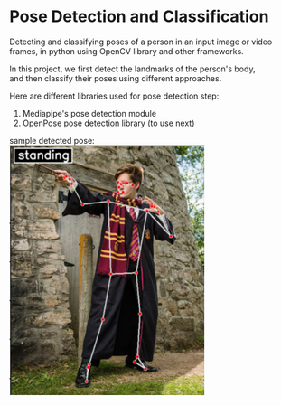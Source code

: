 # Pose Detection and Classification
Detecting and classifying poses of a person in an input image or video frames,
in python using OpenCV library and other frameworks.
  
In this project, we first detect the landmarks of the person's body,  
and then classify their poses using different approaches.
  
Here are different libraries used for pose detection step:   
1. Mediapipe's pose detection module  
2. OpenPose pose detection library   (to use next)

sample detected pose:   
![pose](pose.png)  
  


